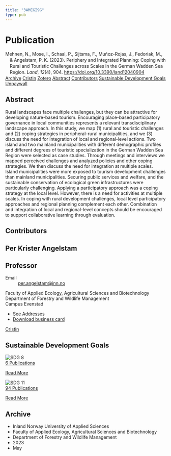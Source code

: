 ```yaml
---
title: "3AMEGI9G"
type: pub
---
```

<h1>Publication</h1>
<article id="csl-bib-container-3AMEGI9G" class="csl-bib-container">
  <div class="csl-bib-body" style="line-height: 1.35; padding-left: 1em; text-indent:-1em;">
  <div class="csl-entry">Mehnen, N., Mose, I., Schaal, P., Sijtsma, F., Mu&#xF1;oz-Rojas, J., Fedoriak, M., &amp; Angelstam, P. K. (2023). Periphery and Integrated Planning: Coping with Rural and Touristic Challenges across Scales in the German Wadden Sea Region. <i>Land</i>, <i>12</i>(4), 904. <a href="https://doi.org/10.3390/land12040904">https://doi.org/10.3390/land12040904</a></div>
</div>
  <div class="csl-bib-buttons">
    <a href="#taxonomy-article-3AMEGI9G" class="csl-bib-button">Archive</a>
    <a href="https://app.cristin.no/results/show.jsf?id=2150197" alt="Cristin URL" class="csl-bib-button">Cristin</a>
    <a href="http://zotero.org/groups/5402882/items/3AMEGI9G" alt="Zotero URL" class="csl-bib-button">Zotero</a>
    <a href="#abstract-article-3AMEGI9G" class="csl-bib-button">Abstract</a>
    <a href="#contributors-article-3AMEGI9G" class="csl-bib-button">Contributors</a>
    <a href="#sdg-article-3AMEGI9G" class="csl-bib-button">Sustainable Development Goals</a>
    <a href="https://www.mdpi.com/2073-445X/12/4/904/pdf?version=1681808270" class="csl-bib-button">Unpaywall</a>
  </div>
  <div id="csl-bib-meta-container-3AMEGI9G"></div>
</article>
<div id="csl-bib-meta-3AMEGI9G" class="csl-bib-meta">
  <article id="abstract-article-3AMEGI9G" class="abstract-article">
    <h1>Abstract</h1>
    Rural landscapes face multiple challenges, but they can be attractive for developing nature-based tourism. Encouraging place-based participatory governance in local communities represents a relevant transdisciplinary landscape approach. In this study, we map (1) rural and touristic challenges and (2) coping strategies in peripheral–rural municipalities, and we (3) discuss the need for integration of local and regional-level actions. Two island and two mainland municipalities with different demographic profiles and different degrees of touristic specialization in the German Wadden Sea Region were selected as case studies. Through meetings and interviews we mapped perceived challenges and analyzed policies and other coping strategies. We then discuss the need for integration at multiple scales. Island municipalities were more exposed to tourism development challenges than mainland municipalities. Securing public services and welfare, and the sustainable conservation of ecological green infrastructures were particularly challenging. Applying a participatory approach was a coping strategy at the local level. However, there is a need for activities at multiple scales. In coping with rural development challenges, local level participatory approaches and regional planning complement each other. Combination and integration of local and regional-level concepts should be encouraged to support collaborative learning through evaluation.
  </article>
  <article id="contributors-article-3AMEGI9G" class="contributors-article">
    <h1>Contributors</h1>
    <div class="personas"> <div class="vrtx-hinn-person-card"> <div class="photo"> <i class="lar la-user-circle missing-person"></i> </div> <div class="info"> <hgroup><h1>Per Krister Angelstam</h1> <h2>Professor</h2> </hgroup><dl> <dt>Email</dt> <dd> <a href="mailto:per.angelstam@inn.no">per.angelstam@inn.no</a> </dd> </dl> <p> Faculty of Applied Ecology, Agricultural Sciences and Biotechnology<br> Department of Forestry and Wildlife Management<br> Campus Evenstad </p> <ul class="vrtx-hinn-links"> <li><a href="https://www.inn.no/english/find-an-employee/per-angelstam.html#vrtx-hinn-addresses">See Addresses</a></li> <li><a href="https://www.inn.no/english/find-an-employee/per-angelstam.html?vrtx=vcf">Download business card</a></li> </ul> </div> </div> <a href="https://app.cristin.no/persons/show.jsf?id=1318014" alt="Cristin URL" class="personas-cristin">Cristin</a> </div>
  </article>
  <article id="sdg-article-3AMEGI9G" class="sdg-article">
    <h1>Sustainable Development Goals</h1>
    <div class="sdg-container"><div id="sdg8" class="sdg"> <img src="{{< params subfolder >}}images/sdg/sdg08_en.png" class="image" alt="SDG 8"> <div class="sdg-overlay"> <a href="{{< params subfolder >}}en/archive/?sdg=8#archive" class="sdg-publication-count"><span>6</span> Publications</a> <p><a href="https://sdgs.un.org/goals/goal8" class="sdg-read-more">Read More</a></p> </div> </div> <div id="sdg11" class="sdg"> <img src="{{< params subfolder >}}images/sdg/sdg11_en.png" class="image" alt="SDG 11"> <div class="sdg-overlay"> <a href="{{< params subfolder >}}en/archive/?sdg=11#archive" class="sdg-publication-count"><span>94</span> Publications</a> <p><a href="https://sdgs.un.org/goals/goal11" class="sdg-read-more">Read More</a></p> </div> </div></div>
  </article>
  <article id="taxonomy-article-3AMEGI9G" class="taxonomy-article">
    <h1>Archive</h1>
    <ul>
      <li>Inland Norway University of Applied Sciences</li>
      <li>Faculty of Applied Ecology, Agricultural Sciences and Biotechnology</li>
      <li>Department of Forestry and Wildlife Management</li>
      <li>2023</li>
      <li>May</li>
    </ul>
  </article>
</div>
